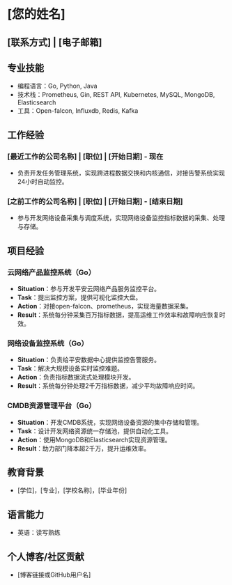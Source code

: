 # [您的姓名]
## [联系方式] | [电子邮箱]

## 专业技能
- 编程语言：Go, Python, Java
- 技术栈：Prometheus, Gin, REST API, Kubernetes, MySQL, MongoDB, Elasticsearch
- 工具：Open-falcon, Influxdb, Redis, Kafka

## 工作经验

### [最近工作的公司名称] | [职位] | [开始日期] - 现在
- 负责开发任务管理系统，实现跨进程数据交换和内核通信，对接告警系统实现24小时自动监控。

### [之前工作的公司名称] | [职位] | [开始日期] - [结束日期]
- 参与开发网络设备采集与调度系统，实现网络设备监控指标数据的采集、处理与存储。

## 项目经验

### 云网络产品监控系统（Go）
- **Situation**：参与开发平安云网络产品服务监控平台。
- **Task**：提出监控方案，提供可视化监控大盘。
- **Action**：对接open-falcon、prometheus，实现海量数据采集。
- **Result**：系统每分钟采集百万指标数据，提高运维工作效率和故障响应恢复时效。

### 网络设备监控系统（Go）
- **Situation**：负责给平安数据中心提供监控告警服务。
- **Task**：解决大规模设备实时监控难题。
- **Action**：负责指标数据流式处理模块开发。
- **Result**：系统每分钟处理2千万指标数据，减少平均故障响应时间。

### CMDB资源管理平台（Go）
- **Situation**：开发CMDB系统，实现网络设备资源的集中存储和管理。
- **Task**：设计开发网络资源统一存储池，提供自动化工具。
- **Action**：使用MongoDB和Elasticsearch实现资源管理。
- **Result**：助力部门降本超2千万，提升运维效率。

## 教育背景
- [学位]，[专业]，[学校名称]，[毕业年份]

## 语言能力
- 英语：读写熟练

## 个人博客/社区贡献
- [博客链接或GitHub用户名]
